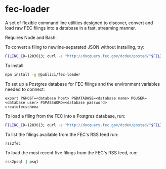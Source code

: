 # fec-loader

A set of flexible command line utilities designed to discover, convert and load raw FEC filings into a database in a fast, streaming manner.

Requires Node and Bash.

To convert a filing to newline-separated JSON without installing, try:
```bash
FILING_ID=1283013; curl -s "http://docquery.fec.gov/dcdev/posted/"$FILING_ID".fec" | npx -p @publici/fec-loader fec2json $FILING_ID > $FILING_ID".ndjson"
```

To install:
```bash
npm install -g @publici/fec-loader
```

To set up a Postgres database for FEC filings and the environment variables needed to connect:
```
export PGHOST=<database host> PGDATABASE=<database name> PGUSER=<database user> PGPASSWORD=<database password>
createfecschema
```

To load a filing from the FEC into a Postgres database, run:
```bash
FILING_ID=1283013; curl -s "http://docquery.fec.gov/dcdev/posted/"$FILING_ID".fec" | fec2psql $FILING_ID | psql
```

To list the filings available from the FEC's RSS feed run:
```bash
rss2fec
```

To load the most recent five filings from the FEC's RSS feed, run:

```bash
rss2psql | psql
```
